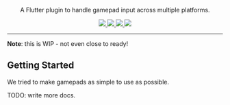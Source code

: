 <p align="center">
  A Flutter plugin to handle gamepad input across multiple platforms.
</p>

<p align="center">
  <a title="Pub" href="https://pub.dev/packages/gamepads">
    <img src="https://img.shields.io/pub/v/gamepads.svg?style=popout&include_prereleases"/>
  </a>
  <a title="Build Status" href="https://github.com/flame-engine/gamepads/actions?query=workflow%3Acicd+branch%3Amain">
    <img src="https://github.com/flame-engine/gamepads/workflows/cicd/badge.svg?branch=main"/>
  </a>
  <a title="Discord" href="https://discord.gg/pxrBmy4">
    <img src="https://img.shields.io/discord/509714518008528896.svg"/>
  </a>
  <a title="Melos" href="https://github.com/invertase/melos">
    <img src="https://img.shields.io/badge/maintained%20with-melos-f700ff.svg"/>
  </a>
</p>

---

**Note**: this is WIP - not even close to ready!


## Getting Started

We tried to make gamepads as simple to use as possible.

TODO: write more docs.
